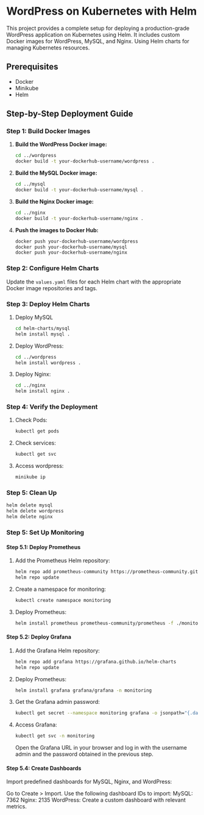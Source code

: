 # WordPress on Kubernetes with Helm

This project provides a complete setup for deploying a production-grade WordPress application on Kubernetes using Helm. It includes custom Docker images for WordPress, MySQL, and Nginx. Using Helm charts for managing Kubernetes resources.



## Prerequisites

- Docker
- Minikube
- Helm

## Step-by-Step Deployment Guide

### Step 1: Build Docker Images

1. **Build the WordPress Docker image:**
    ```sh
    cd ../wordpress
    docker build -t your-dockerhub-username/wordpress .
    ```

2. **Build the MySQL Docker image:**
    ```sh
    cd ../mysql
    docker build -t your-dockerhub-username/mysql .
    ```

3. **Build the Nginx Docker image:**
    ```sh
    cd ../nginx
    docker build -t your-dockerhub-username/nginx .
    ```

4. **Push the images to Docker Hub:**
    ```sh
    docker push your-dockerhub-username/wordpress
    docker push your-dockerhub-username/mysql
    docker push your-dockerhub-username/nginx
    ```

### Step 2: Configure Helm Charts

Update the `values.yaml` files for each Helm chart with the appropriate Docker image repositories and tags.

### Step 3: Deploy Helm Charts

1. Deploy MySQL
   ```sh
   cd helm-charts/mysql
   helm install mysql .
   ```
   
2. Deploy WordPress:
   ```sh
   cd ../wordpress
   helm install wordpress .
   ```
   
3. Deploy Nginx:
   ```sh
   cd ../nginx
   helm install nginx .
   ```
   
### Step 4: Verify the Deployment

1. Check Pods:
   ```sh
   kubectl get pods
   ```
   
2. Check services:
   ```sh
   kubectl get svc
   ```
   
3. Access wordpress:
   ```sh
   minikube ip
   ```
   
### Step 5: Clean Up
   ```sh
   helm delete mysql
   helm delete wordpress
   helm delete nginx
   ```
### Step 5: Set Up Monitoring
#### Step 5.1: Deploy Prometheus

1. Add the Prometheus Helm repository:
   ```sh
   helm repo add prometheus-community https://prometheus-community.github.io/helm-charts
   helm repo update
   ```
2. Create a namespace for monitoring:
   ```sh
   kubectl create namespace monitoring
   ```
3. Deploy Prometheus:
   ```sh
   helm install prometheus prometheus-community/prometheus -f ./monitoring/prometheus/values.yaml
   ```

#### Step 5.2: Deploy Grafana

1. Add the Grafana Helm repository:
   ```sh
   helm repo add grafana https://grafana.github.io/helm-charts
   helm repo update
   ```
2. Deploy Prometheus:
   ```sh
   helm install grafana grafana/grafana -n monitoring
   ```
3. Get the Grafana admin password:
   ```sh
   kubectl get secret --namespace monitoring grafana -o jsonpath="{.data.admin-password}" | base64 --decode ; echo
   ```
4. Access Grafana:
   ```sh
   kubectl get svc -n monitoring
   ```
   Open the Grafana URL in your browser and log in with the username admin and the password obtained in the previous step.

#### Step 5.4: Create Dashboards
Import predefined dashboards for MySQL, Nginx, and WordPress:

Go to Create > Import.
Use the following dashboard IDs to import:
MySQL: 7362
Nginx: 2135
WordPress: Create a custom dashboard with relevant metrics.   
   


